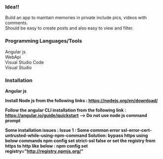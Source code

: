<h3>Idea!!</h3>

<p>Build an app to maintain memories in private include pics, videos with comments.<br>
Should be easy to create posts and also easy to view and filter.</p>

<h3>Programming Languages/Tools</h3>
Angular js <br>
WebApi<br>
Visual Studio Code<br>
Visual Studio <br>

<h3>Installation</h3>

<b>Angular js <b>

Install Node js from the following links : https://nodejs.org/en/download/

Follow the angular CLI installation from the following link : https://angular.io/guide/quickstart --> Do not use node js command prompt

Some installation issues :
Issue 1 : Some common error ssl-error-cert-untrusted-while-using-npm-command
Solution: bypass https using below commands
npm config set strict-ssl false
or 
set the registry from https to http like below : npm config set registry="http://registry.npmjs.org/"
